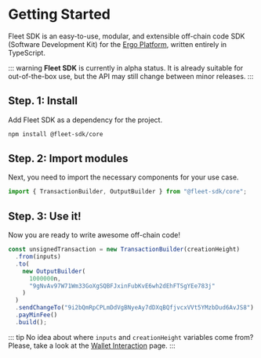 # Getting Started

Fleet SDK is an easy-to-use, modular, and extensible off-chain code SDK (Software Development Kit) for the [Ergo Platform](https://ergoplatform.org/en/), written entirely in TypeScript.

::: warning
**Fleet SDK** is currently in alpha status. It is already suitable for out-of-the-box use, but the API may still change between minor releases.
:::

## Step. 1: Install

Add Fleet SDK as a dependency for the project.

```bash
npm install @fleet-sdk/core
```

## Step. 2: Import modules

Next, you need to import the necessary components for your use case.

```ts
import { TransactionBuilder, OutputBuilder } from "@fleet-sdk/core";
```

## Step. 3: Use it!

Now you are ready to write awesome off-chain code!

```ts
const unsignedTransaction = new TransactionBuilder(creationHeight)
  .from(inputs)
  .to(
    new OutputBuilder(
      1000000n,
      "9gNvAv97W71Wm33GoXgSQBFJxinFubKvE6wh2dEhFTSgYEe783j"
    )
  )
  .sendChangeTo("9i2bQmRpCPLmDdVgBNyeAy7dDXqBQfjvcxVVt5YMzbDud6AvJS8")
  .payMinFee()
  .build();
```

::: tip
No idea about where `inputs` and `creationHeight` variables come from? Please, take a look at the [Wallet Interaction](/guide/wallet-interaction.md) page.
:::
